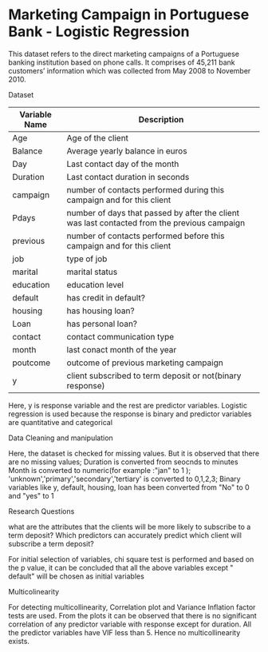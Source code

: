 # Marketing Campaign in Portuguese Bank - Logistic Regression 

This dataset refers to the direct marketing campaigns of a Portuguese banking institution based on phone calls. 
It comprises of 45,211 bank customers’ information which was collected from May 2008 to November 2010.


Dataset 

Variable Name | Description 
--------------|------------
Age           | Age of the client 
Balance       | Average yearly balance in euros 
Day           | Last contact day of the month 
Duration      | Last contact duration in seconds 
campaign      | number of contacts performed during this campaign and for this client 
Pdays         | number of days that passed by after the client was last contacted from the previous campaign 
previous      | number of contacts performed before this campaign and for this client 
job           | type of job 
marital       | marital status 
education     | education level 
default       | has credit in default?
housing       | has housing loan?
Loan          | has personal loan?
contact       | contact communication type 
month         | last conact month of the year 
poutcome      | outcome of previous marketing campaign 
y             | client subscribed to term deposit or not(binary response)

Here, y is response variable and the rest are predictor variables. Logistic regression is used because the response is binary and predictor variables are quantitative and categorical 

Data Cleaning and manipulation 

Here, the dataset is checked for missing values. But it is observed that there are no missing values;
Duration is converted from seocnds to minutes 
Month is converted to numeric(for example :"jan" to 1 );
'unknown','primary','secondary','tertiary' is converted to 0,1,2,3;
Binary variables like y, default, housing, loan has been converted from "No" to 0 and "yes" to 1 

Research Questions

what are the attributes that the clients will be more likely to subscribe to a term deposit?
Which predictors can accurately predict which client will subscribe a term deposit?

For initial selection of variables, chi square test is performed and based on the p value, it can be concluded that all the above variables except " default" will be chosen as initial variables 

Multicolinearity 

For detecting multicollinearity, Correlation plot and Variance Inflation factor tests are used. From the plots it can be observed that there is no significant correlation of any predictor variable with response except for duration. All the predictor variables have VIF less than 5. Hence no multicollinearity exists. 

